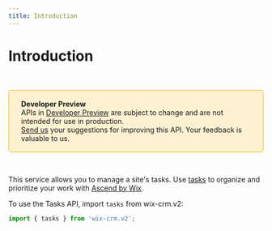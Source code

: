 ```yaml
---
title: Introduction
---
```


# Introduction

&nbsp;

<div style="background-color: #FEF1D1; padding: 18px 24px; border-radius: 6px; border: 1px solid #FDB10C; box-sizing: border-box; display: inline-block">
    <b>Developer Preview</b>
    <br/>
    <span>APIs in <a href="https://www.wix.com/velo/reference/api-overview/developer-preview">Developer Preview</a> are subject to change and are not intended for use in production.<br/><a href="mailto:velo-preview-feedback@wix.com">Send us</a> your suggestions for improving this API. Your feedback is valuable to us.</span>
</div>

&nbsp;


This service allows you to manage a site's tasks. Use [tasks](https://support.wix.com/en/article/about-tasks-reminders) to organize and prioritize your work with [Ascend by Wix](https://support.wix.com/en/article/about-ascend-by-wix).

To use the Tasks API,
import `tasks` from wix-crm.v2:

```js
import { tasks } from 'wix-crm.v2';
```
